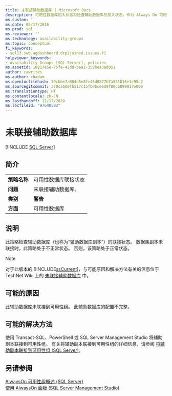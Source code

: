 ```yaml
---
title: 未联接辅助数据库 | Microsoft Docs
description: 可用性数据库加入状态将检查辅助数据库的加入状态，作为 Always On 可用性组的基于策略的管理的一部分。
ms.custom: ''
ms.date: 05/17/2016
ms.prod: sql
ms.reviewer: ''
ms.technology: availability-groups
ms.topic: conceptual
f1_keywords:
- sql13.swb.agdashboard.drp2joined.issues.f1
helpviewer_keywords:
- Availability Groups [SQL Server], policies
ms.assetid: 10817e5e-75fa-42dd-baa2-359bea3ad051
author: cawrites
ms.author: chadam
ms.openlocfilehash: 39cbbe7a884d5e8fe45d0877b7a581016e1e95c2
ms.sourcegitcommit: 370cab80fba17c15fb0bceed9f80cb099017e000
ms.translationtype: HT
ms.contentlocale: zh-CN
ms.lasthandoff: 12/17/2020
ms.locfileid: "97640503"
---
```

# <a name="secondary-database-is-not-joined"></a>未联接辅助数据库
[!INCLUDE [SQL Server](../../../includes/applies-to-version/sqlserver.md)]
    
## <a name="introduction"></a>简介  
  
|||  
|-|-|  
|**策略名称**|可用性数据库联接状态|  
|**问题**|未联接辅助数据库。|  
|**类别**|**警告**|  
|**方面**|可用性数据库|  
  
## <a name="description"></a>说明  
 此策略检查辅助数据库（也称为“辅助数据库副本”）的联接状态。 数据集副本未联接时，此策略处于不正常状态。 否则，该策略处于正常状态。  
  
> [!NOTE]  
>  对于此版本的 [!INCLUDE[ssCurrent](../../../includes/sscurrent-md.md)]，与可能原因和解决方法有关的信息位于 TechNet Wiki 上的 [未联接辅助数据库](https://go.microsoft.com/fwlink/p/?LinkId=220862) 中。  
  
## <a name="possible-causes"></a>可能的原因  
 此辅助数据库未联接到可用性组。 此辅助数据库的配置不完整。  
  
## <a name="possible-solution"></a>可能的解决方法  
 使用 Transact-SQL、PowerShell 或 SQL Server Management Studio 将辅助副本联接到可用性组。 有关将辅助副本联接到可用性组的详细信息，请参阅 [将辅助副本联接到可用性组 (SQL Server)](https://msdn.microsoft.com/library/ff878473\(SQL.110\).aspx)。  
  
## <a name="see-also"></a>另请参阅  
 [AlwaysOn 可用性组概述 (SQL Server)](../../../database-engine/availability-groups/windows/overview-of-always-on-availability-groups-sql-server.md)   
 [使用 AlwaysOn 面板 (SQL Server Management Studio)](../../../database-engine/availability-groups/windows/use-the-always-on-dashboard-sql-server-management-studio.md)  
  
  

